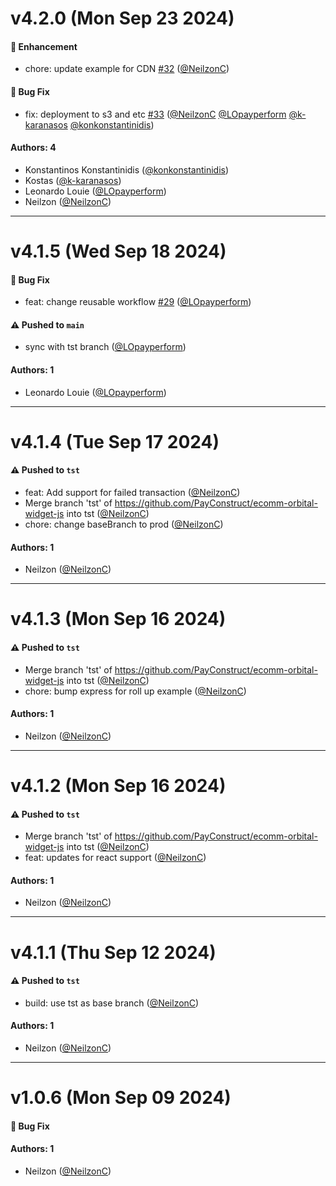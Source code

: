 # v4.2.0 (Mon Sep 23 2024)

#### 🚀 Enhancement

- chore: update example for CDN [#32](https://github.com/PayConstruct/ecomm-orbital-widget-js/pull/32) ([@NeilzonC](https://github.com/NeilzonC))

#### 🐛 Bug Fix

- fix: deployment to s3 and etc [#33](https://github.com/PayConstruct/ecomm-orbital-widget-js/pull/33) ([@NeilzonC](https://github.com/NeilzonC) [@LOpayperform](https://github.com/LOpayperform) [@k-karanasos](https://github.com/k-karanasos) [@konkonstantinidis](https://github.com/konkonstantinidis))

#### Authors: 4

- Konstantinos Konstantinidis ([@konkonstantinidis](https://github.com/konkonstantinidis))
- Kostas ([@k-karanasos](https://github.com/k-karanasos))
- Leonardo Louie ([@LOpayperform](https://github.com/LOpayperform))
- Neilzon ([@NeilzonC](https://github.com/NeilzonC))

---

# v4.1.5 (Wed Sep 18 2024)

#### 🐛 Bug Fix

- feat: change reusable workflow [#29](https://github.com/PayConstruct/ecomm-orbital-widget-js/pull/29) ([@LOpayperform](https://github.com/LOpayperform))

#### ⚠️ Pushed to `main`

- sync with tst branch ([@LOpayperform](https://github.com/LOpayperform))

#### Authors: 1

- Leonardo Louie ([@LOpayperform](https://github.com/LOpayperform))

---

# v4.1.4 (Tue Sep 17 2024)

#### ⚠️ Pushed to `tst`

- feat: Add support for failed transaction ([@NeilzonC](https://github.com/NeilzonC))
- Merge branch 'tst' of https://github.com/PayConstruct/ecomm-orbital-widget-js into tst ([@NeilzonC](https://github.com/NeilzonC))
- chore: change baseBranch to prod ([@NeilzonC](https://github.com/NeilzonC))

#### Authors: 1

- Neilzon ([@NeilzonC](https://github.com/NeilzonC))

---

# v4.1.3 (Mon Sep 16 2024)

#### ⚠️ Pushed to `tst`

- Merge branch 'tst' of https://github.com/PayConstruct/ecomm-orbital-widget-js into tst ([@NeilzonC](https://github.com/NeilzonC))
- chore: bump express for roll up example ([@NeilzonC](https://github.com/NeilzonC))

#### Authors: 1

- Neilzon ([@NeilzonC](https://github.com/NeilzonC))

---

# v4.1.2 (Mon Sep 16 2024)

#### ⚠️ Pushed to `tst`

- Merge branch 'tst' of https://github.com/PayConstruct/ecomm-orbital-widget-js into tst ([@NeilzonC](https://github.com/NeilzonC))
- feat: updates for react support ([@NeilzonC](https://github.com/NeilzonC))

#### Authors: 1

- Neilzon ([@NeilzonC](https://github.com/NeilzonC))

---

# v4.1.1 (Thu Sep 12 2024)

#### ⚠️ Pushed to `tst`

- build: use tst as base branch ([@NeilzonC](https://github.com/NeilzonC))

#### Authors: 1

- Neilzon ([@NeilzonC](https://github.com/NeilzonC))

---

# v1.0.6 (Mon Sep 09 2024)

#### 🐛 Bug Fix


#### Authors: 1

- Neilzon ([@NeilzonC](https://github.com/NeilzonC))
